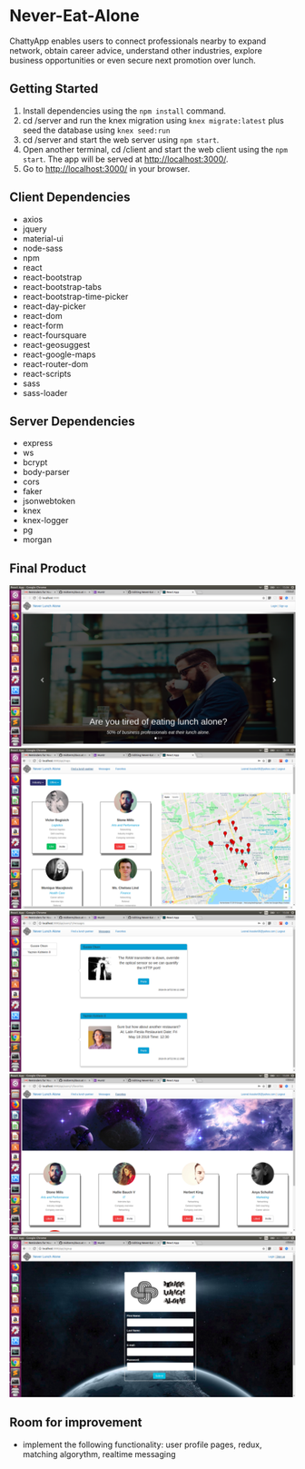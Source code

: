 # Never-Eat-Alone

ChattyApp enables users to connect professionals nearby to expand network, obtain career advice, understand other industries, explore business opportunities or even secure next promotion over lunch.

## Getting Started

1. Install dependencies using the `npm install` command.
2. cd /server and run the knex migration using `knex migrate:latest` plus seed the database using `knex seed:run`
3. cd /server and start the web server using `npm start`.
4. Open another terminal, cd /client and start the web client using the `npm start`. The app will be served at <http://localhost:3000/>.
5. Go to <http://localhost:3000/> in your browser.

## Client Dependencies

- axios
- jquery
- material-ui
- node-sass
- npm
- react
- react-bootstrap
- react-bootstrap-tabs
- react-bootstrap-time-picker
- react-day-picker
- react-dom
- react-form
- react-foursquare
- react-geosuggest
- react-google-maps
- react-router-dom
- react-scripts
- sass
- sass-loader

## Server Dependencies

- express
- ws
- bcrypt
- body-parser
- cors
- faker
- jsonwebtoken
- knex
- knex-logger
- pg
- morgan

## Final Product

!["URL Homepage"](https://github.com/Kirapan/Never-Eat-Alone/blob/master/docs/Home.png?raw=true)
!["URL Users"](https://github.com/Kirapan/Never-Eat-Alone/blob/master/docs/Find.png?raw=true)
!["URL Messages"](https://github.com/Kirapan/Never-Eat-Alone/blob/master/docs/Messages.png?raw=true)
!["URL Favorites"](https://github.com/Kirapan/Never-Eat-Alone/blob/master/docs/Favorites.png?raw=true)
!["URL Signup"](https://github.com/Kirapan/Never-Eat-Alone/blob/master/docs/Signup.png?raw=true)

## Room for improvement

- implement the following functionality: user profile pages, redux, matching algorythm, realtime messaging
